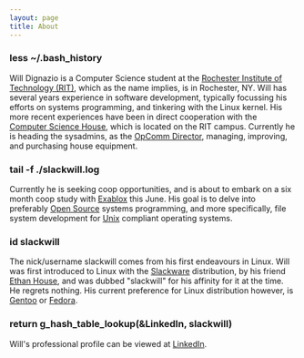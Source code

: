 ```yaml
---
layout: page
title: About
---
```


### less ~/.bash_history
Will Dignazio is a Computer Science student at the <a href="http://rit.edu">Rochester Institute of Technology (RIT)</a>,
which as the name implies, is in Rochester, NY. Will has several years experience in software development,
typically focussing his efforts on systems programming, and tinkering with the Linux kernel. His more recent
experiences have been in direct cooperation with the 
<a href="http://csh.rit.edu/">Computer Science House</a>, which is located on the RIT campus. Currently he is
heading the sysadmins, as the <a href="http://www.csh.rit.edu/committees">OpComm Director</a>, managing,
improving, and purchasing house equipment.


### tail -f ./slackwill.log
Currently he is seeking coop opportunities, and is about to embark on a six month coop study with 
<a href="http://exablox.com/">Exablox</a> this June. His goal is to delve into preferably 
<a href="http://opensource.org/">Open Source</a> systems programming, and more specifically, file system
development for <a href="http://www.unix.org/">Unix</a> compliant operating systems.


### id slackwill
The nick/username slackwill comes from his first endeavours in Linux. Will was first introduced to Linux with the 
<a href="http://www.slackware.com/">Slackware</a> distribution, by his friend <a href="http://ehouse.us.com/">Ethan House</a>, 
and was dubbed "slackwill" for his affinity for it at the time. He regrets nothing. His current preference for Linux distribution however,
is <a href="http://www.gentoo.org/">Gentoo</a> or <a href="http://www.fedoraproject.org/">Fedora</a>.


### return g_hash_table_lookup(&LinkedIn, slackwill)
Will's professional profile can be viewed at <a href="http://www.linkedin.com/in/slackwill">LinkedIn</a>.